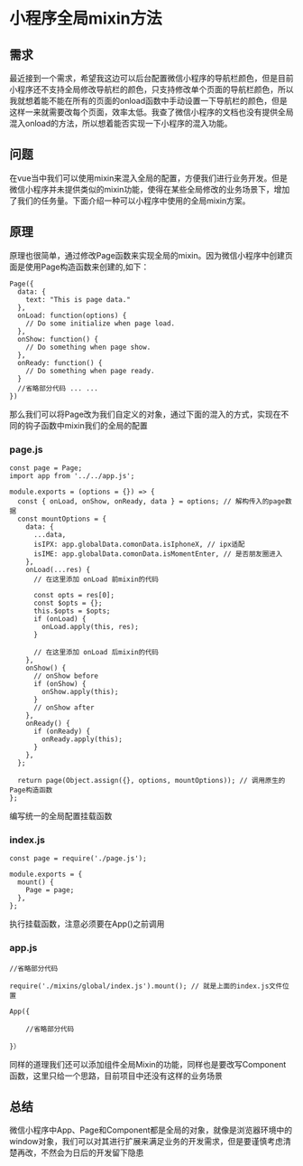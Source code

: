 # 小程序全局mixin方法

## 需求

最近接到一个需求，希望我这边可以后台配置微信小程序的导航栏颜色，但是目前小程序还不支持全局修改导航栏的颜色，只支持修改单个页面的导航栏颜色，所以我就想着能不能在所有的页面的onload函数中手动设置一下导航栏的颜色，但是这样一来就需要改每个页面，效率太低。我查了微信小程序的文档也没有提供全局混入onload的方法，所以想着能否实现一下小程序的混入功能。

## 问题

在vue当中我们可以使用mixin来混入全局的配置，方便我们进行业务开发。但是微信小程序并未提供类似的mixin功能，使得在某些全局修改的业务场景下，增加了我们的任务量。下面介绍一种可以小程序中使用的全局mixin方案。

## 原理

原理也很简单，通过修改Page函数来实现全局的mixin。因为微信小程序中创建页面是使用Page构造函数来创建的,如下：

```
Page({
  data: {
    text: "This is page data."
  },
  onLoad: function(options) {
    // Do some initialize when page load.
  },
  onShow: function() {
    // Do something when page show.
  },
  onReady: function() {
    // Do something when page ready.
  }
  //省略部分代码 ... ...
})
```

那么我们可以将Page改为我们自定义的对象，通过下面的混入的方式，实现在不同的钩子函数中mixin我们的全局的配置

### page.js 
``` 
const page = Page;
import app from '../../app.js';

module.exports = (options = {}) => {
  const { onLoad, onShow, onReady, data } = options; // 解构传入的page数据
  const mountOptions = {
    data: {
      ...data,
      isIPX: app.globalData.comonData.isIphoneX, // ipx适配
      isIME: app.globalData.comonData.isMomentEnter, // 是否朋友圈进入
    },
    onLoad(...res) {
      // 在这里添加 onLoad 前mixin的代码 

      const opts = res[0];
      const $opts = {};
      this.$opts = $opts;
      if (onLoad) {
        onLoad.apply(this, res);
      }

      // 在这里添加 onLoad 后mixin的代码 
    },
    onShow() {
      // onShow before
      if (onShow) {
        onShow.apply(this);
      }
      // onShow after
    },
    onReady() {
      if (onReady) {
        onReady.apply(this);
      }
    },
  };

  return page(Object.assign({}, options, mountOptions)); // 调用原生的Page构造函数
};

```

编写统一的全局配置挂载函数


### index.js

```
const page = require('./page.js');

module.exports = {
  mount() {
    Page = page;
  },
};

```

执行挂载函数，注意必须要在App()之前调用

### app.js

```
//省略部分代码

require('./mixins/global/index.js').mount(); // 就是上面的index.js文件位置

App({

    //省略部分代码

}）

```

同样的道理我们还可以添加组件全局Mixin的功能，同样也是要改写Component函数，这里只给一个思路，目前项目中还没有这样的业务场景

## 总结
微信小程序中App、Page和Component都是全局的对象，就像是浏览器环境中的window对象，我们可以对其进行扩展来满足业务的开发需求，但是要谨慎考虑清楚再改，不然会为日后的开发留下隐患

